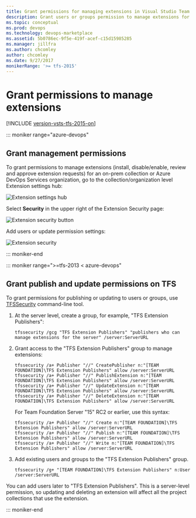 ```yaml
---
title: Grant permissions for managing extensions in Visual Studio Team Foundation Server (TFS)
description: Grant users or groups permission to manage extensions for Team Foundation Server
ms.topic: conceptual
ms.prod: devops
ms.technology: devops-marketplace
ms.assetid: 5b0786ec-9f5e-419f-acef-c15d15985285
ms.manager: jillfra
ms.author: chcomley
author: chcomley
ms.date: 9/27/2017
monikerRange: '>= tfs-2015'
---
```


# Grant permissions to manage extensions

[!INCLUDE [version-vsts-tfs-2015-on](../../boards/_shared/version-vsts-tfs-2015-on.md)]

::: moniker range="azure-devops"

## Grant management permissions 

To grant permissions to manage extensions (install, disable/enable, review and approve extension requests) for an on-prem collection or Azure DevOps Services organization, go to the collection/organization level Extension settings hub:

![Extension settings hub](../_img/manage-permissions/extensions-settings.png)

Select **Security** in the upper right of the Extension Security page:

![Extension security button](../_img/manage-permissions/extensions-security-button.png)

Add users or update permission settings:

![Extension security](../_img/manage-permissions/extensions-security.png)

::: moniker-end

::: moniker range=">=tfs-2013 < azure-devops"

## Grant publish and update permissions on TFS

To grant permissions for publishing or updating to users or groups, use [TFSSecurity](/azure/devops/server/command-line/tfssecurity-cmd#permissions) command-line tool.

1. At the server level, create a group, for example, "TFS Extension Publishers":

   ```
   tfssecurity /gcg "TFS Extension Publishers" "publishers who can manage extensions for the server" /server:ServerURL
   ```

2. Grant access to the "TFS Extension Publishers" group to manage extensions:

   ```
   tfssecurity /a+ Publisher "//" CreatePublisher n:"[TEAM FOUNDATION]\TFS Extension Publishers" allow /server:ServerURL
   tfssecurity /a+ Publisher "//" PublishExtension n:"[TEAM FOUNDATION]\TFS Extension Publishers" allow /server:ServerURL
   tfssecurity /a+ Publisher "//" UpdateExtension n:"[TEAM FOUNDATION]\TFS Extension Publishers" allow /server:ServerURL
   tfssecurity /a+ Publisher "//" DeleteExtension n:"[TEAM FOUNDATION]\TFS Extension Publishers" allow /server:ServerURL
   ```

   For Team Foundation Server "15" RC2 or earlier, use this syntax:

   ```
   tfssecurity /a+ Publisher "//" Create n:"[TEAM FOUNDATION]\TFS Extension Publishers" allow /server:ServerURL
   tfssecurity /a+ Publisher "//" Publish n:"[TEAM FOUNDATION]\TFS Extension Publishers" allow /server:ServerURL
   tfssecurity /a+ Publisher "//" Write n:"[TEAM FOUNDATION]\TFS Extension Publishers" allow /server:ServerURL
   ```

3. Add existing users and groups to the "TFS Extension Publishers" group.

    ```
    tfssecurity /g+ "[TEAM FOUNDATION]\TFS Extension Publishers" n:User /server:ServerURL
    ```

You can add users later to "TFS Extension Publishers". This is a server-level permission, 
so updating and deleting an extension will affect all the project collections that use the extension.

::: moniker-end
